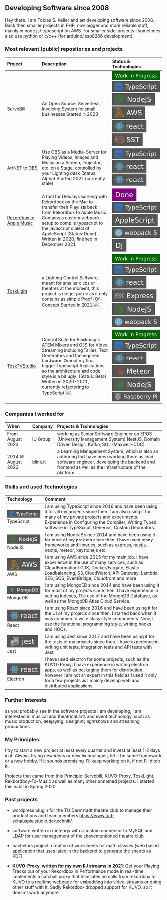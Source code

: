 ## Developing Software since 2008

Hey there. I am Tobias S. Keller and am developing software since 2008. Back   then smaller projects in PHP, now bigger and more reliable stuff, mainly in   node.js/ typescript on AWS. For smaller side-projects I sometimes also use   python or c/c++ (for arduino/ esp8266 development).

### Most relevant (public) repositories and projects

| Project                                                                                  | Description                                                                                                                                                                                                                                                                                                                                                                                                                      | Status & Technologies                                                                                                                                                                                                                                                                                                                                                      |
|:-----------------------------------------------------------------------------------------|:---------------------------------------------------------------------------------------------------------------------------------------------------------------------------------------------------------------------------------------------------------------------------------------------------------------------------------------------------------------------------------------------------------------------------------|:---------------------------------------------------------------------------------------------------------------------------------------------------------------------------------------------------------------------------------------------------------------------------------------------------------------------------------------------------------------------------|
| [ServoBill](https://servobill.de)                                                        | An Open Source, Serverless, Invoicing System for small businesses   Started         in 2023                                                                                                                                                                                                                                                                                                                                      | ![type-wip](/badges/badge-msg_WorkinProgress_c_006600.svg)    ![tech-ts](/badges/badge-msg_TypeScript_l_typescript.svg)    ![tech-node](/badges/badge-msg_NodeJS_l_nodedotjs.svg)    ![tech-aws](/badges/badge-msg_AWS_l_awslambda.svg)    ![tech-react](/badges/badge-msg_react_l_react.svg)    ![tech-sst](/badges/badge-msg_SST_l_sst.svg)                              |
| [ArtNET to OBS](https://github.com/kellertobias/artnet-to-obs)                           | Use OBS as a Media-Server for Playing Videos, Images and Music on a         Screen, Projector, etc. on a Stage, controlled by your Lighting desk   (Status:         Alpha)   Started 2021 (currently stale)                                                                                                                                                                                                                      | ![tech-ts](/badges/badge-msg_TypeScript_l_typescript.svg)    ![tech-electron](/badges/badge-msg_react_l_react.svg)    ![tech-react](/badges/badge-msg_react_l_react.svg)                                                                                                                                                                                                   |
| [Rekordbox to Apple Music](https://github.com/kellertobias/rekordbox-to-music-playlists) | A tool for DeeJays working with Rekordbox on the Mac to transfer their         Playlists back from Rekordbox to Apple Music. Contains a custom webpack         setup to compile typescript to the javascript dialect of AppleScript   (Status:         Done)   Written in 2020, finished in December 2021                                                                                                                        | ![type-done](/badges/badge-msg_Done_c_purple.svg)    ![tech-ts](/badges/badge-msg_TypeScript_l_typescript.svg)    ![tech-as](/badges/badge-msg_AppleScript_l_applescript.svg)    ![tech-webpack](/badges/badge-msg_webpack5_l_webpack.svg)    ![tech-dj](/badges/badge-msg_DJ_l_recordbox.svg)                                                                             |
| [ToskLight](https://github.com/kellertobias/tosklight)                                   | a Lighting Control Software, meant for smaller clubs or theatres   at the moment, this project is not jet public as it only contains         as simple Proof-Of-Concept   Started in 2021   ![](https://github.com/kellertobias/tosklight/raw/main/mockups/Status%20Bar%20Only)                                                                                                                                                  | ![type-wip](/badges/badge-msg_WorkinProgress_c_006600.svg)    ![tech-ts](/badges/badge-msg_TypeScript_l_typescript.svg)    ![tech-react](/badges/badge-msg_react_l_react.svg)    ![tech-express](/badges/badge-msg_Express_l_express.svg)    ![tech-node](/badges/badge-msg_NodeJS_l_nodedotjs.svg)    ![tech-webpack](/badges/badge-msg_webpack5_l_webpack.svg)           |
| [ToskTVStudio](https://github.com/kellertobias/tosk-studio)                              | Control Suite for Blackmagic ATEM Mixers and OBS for Video Streaming         including Tallies, Text Generators and the required hardware. One of my         first bigger Typescript Applications so the architecture and code style         is a bit ugly.   (Status: Beta)   Written in 2020-2021, currently refactoring to         TypeScript      ![](https://github.com/kellertobias/tosk-studio/raw/master/docs/desk.jpg)  | ![type-wip](/badges/badge-msg_WorkinProgress_c_006600.svg)    ![tech-ts](/badges/badge-msg_TypeScript_l_typescript.svg)    ![tech-react](/badges/badge-msg_react_l_react.svg)    ![tech-meteor](/badges/badge-msg_Meteor_l_meteor.svg)    ![tech-node](/badges/badge-msg_NodeJS_l_nodedotjs.svg)    ![tech-raspberry](/badges/badge-msg_RaspberryPi_l_raspberrypi.svg)     |


### Companies I worked for

| When                  | Company  | Projects & Technologies                                                                                                                                                                                      |
|:----------------------|:---------|:-------------------------------------------------------------------------------------------------------------------------------------------------------------------------------------------------------------|
| From August 2023      | IU Group | working as Senior Software Engineer on EPOS (University Management         System)   NestJS, Domain Driven Design, Kafka, SQL (Maxwell-CDC)                                                                  |
| 2014 till August 2023 | blink.it | a Learning Management System, which is also an authoring tool   have been working there as lead software engineer, developing the         backend and frontend as well as the infrastructure of the platform |


### Skills and used Technologies

| Technology                                                           | Comment                                                                                                                                                                                                                                                                                                             |
|:---------------------------------------------------------------------|:--------------------------------------------------------------------------------------------------------------------------------------------------------------------------------------------------------------------------------------------------------------------------------------------------------------------|
| ![tech-ts](/badges/badge-msg_TypeScript_l_typescript.svg) TypeScript | I am using TypeScript since 2016 and have been using it for all my         projects since then. I am also using it for many of my private projects         and experiments. Experience in Configuring the Compiler, Writing Typed         software in TypeScript, Generics, Custom Decorators.                      |
| ![tech-node](/badges/badge-msg_NodeJS_l_nodedotjs.svg) NodeJS        | I am using NodeJS since 2014 and have been using it for most of my         projects since then. I have used many frameworks and libraries, such as         express, nestjs, nextjs, meteor, keystonejs etc.                                                                                                         |
| ![tech-aws](/badges/badge-msg_AWS_l_awslambda.svg) AWS               | I am using AWS since 2015 for my main job. I have experience in the use         of many services, such as CloudFormation/ CDK, Docker/Fargate, Elastic         Loadbalancing, S3, CloudWatch, API Gateway, Lambda, SES, SQS,         EventBridge, Cloudfront and more                                               |
| ![tech-mongo](/badges/badge-msg_MongoDB_l_mongodb.svg) MongoDB       | I am using MongoDB since 2014 and have been using it for most of my         projects since then. I have experience in setting Indexes, The use of         the MongoDB Database, as well as the MongoDB Atlas Cloud Service.                                                                                         |
| ![tech-react](/badges/badge-msg_react_l_react.svg) React             | I am using React since 2016 and have been using it for the UI of my         projects since then. I started back when it was common to write class         style components. Now, I use the functional programming style, writing         hooks and HOCs.                                                            |
| ![tech-jest](/badges/badge-msg_jest_l_jest.svg) Jest                 | I am using Jest since 2017 and have been using it for the tests of my         projects since then. I have experience in writing unit tests,         integration tests and API tests with Jest.                                                                                                                      |
| ![tech-electron](/badges/badge-msg_react_l_react.svg) Electron       | I have used electron for some projects, such as the KUVO-Proxy. I have         experience in writing electron apps, as well as packaging them for         distribution, however I am not an expert in this field as I used it only         for a few projects as I mainly develop web and distributed applications. |


### Further Interests

as you probably see in the software projects I am developing, I am interested   in musical and theatrical arts and event technology, such as music production,   deejaying, designing lightshows and streaming productions.

### My Principles:

I try to start a new project at least every quarter and invest at least 1-2   days in it. Always trying new ideas or new technologies, let it be some   framework or a new hobby. If it sounds promising, I'll keep working on it, if   not I'll ditch it.

Projects that came from this Principle: Servobill, KUVO-Proxy, ToskLight,   Rekbordboy-To-Music as well as many other unnamed projects. I started this   habit in Spring 2020.

### Past projects

- wordpress plugin for the TU Darmstadt theatre club to manage their     productions and team members https://www.tud-schauspielstudio.de/technik/

- software written in meteorjs with a custom connector to MySQL and LDAP for     user management of the abovementioned theatre club

- bachelors project: creation of worksheets for math classes (web based     application that uses latex in the backend to generate the sheets as PDF)

- **[KUVO-Proxy](https://github.com/kellertobias/kuvo-proxy),       written for my own DJ streams in 2021**: Get your Playing Tracks out of your Rekordbox in Performance mode in     real-time. Implements a catchall proxy that translates he calls from     rekordbox to KUVO to a realtime webpage for embedding into video-streams or     doing other stuff with it. Sadly Rekordbox dropped support for KUVO, so it     doesn't work anymore



